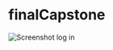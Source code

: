 # finalCapstone

![Screenshot log in ](https://github.com/shaheen-nooruddin/finalCapstone/assets/160755432/d3aa2d8b-4e6c-4f07-8e37-356d9adb558c)

